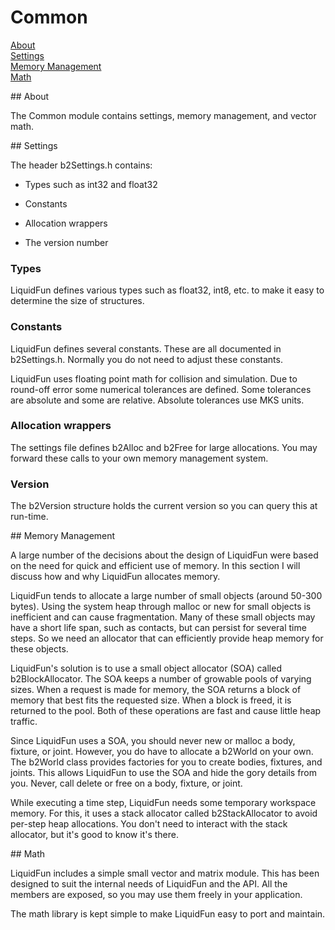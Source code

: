 # Common
[About](#about)<br/>
[Settings](#settings)<br/>
[Memory Management](#mm)<br/>
[Math](#math)

<a name="about">
## About

The Common module contains settings, memory management, and vector math.

<a name="settings">
## Settings

The header b2Settings.h contains:

* Types such as int32 and float32

* Constants

* Allocation wrappers

* The version number

### Types

LiquidFun defines various types such as float32, int8, etc. to make it easy to determine the size of structures.

### Constants

LiquidFun defines several constants. These are all documented in b2Settings.h. Normally you do not need to adjust these constants.

LiquidFun uses floating point math for collision and simulation. Due to round-off error some numerical tolerances are defined. Some tolerances are absolute and some are relative.  Absolute tolerances use MKS units.

### Allocation wrappers

The settings file defines b2Alloc and b2Free for large allocations. You may forward these calls to your own memory management system.

### Version

The b2Version structure holds the current version so you can query this at run-time.

<a name="mm">
## Memory Management

A large number of the decisions about the design of LiquidFun were based on the need for quick and efficient use of memory. In this section I will discuss how and why LiquidFun allocates memory.

LiquidFun tends to allocate a large number of small objects (around 50-300 bytes). Using the system heap through malloc or new for small objects is inefficient and can cause fragmentation. Many of these small objects may have a short life span, such as contacts, but can persist for several time steps. So we need an allocator that can efficiently provide heap memory for these objects.

LiquidFun's solution is to use a small object allocator (SOA) called b2BlockAllocator. The SOA keeps a number of growable pools of varying sizes. When a request is made for memory, the SOA returns a block of memory that best fits the requested size. When a block is freed, it is returned to the pool. Both of these operations are fast and cause little heap traffic.

Since LiquidFun uses a SOA, you should never new or malloc a body, fixture, or joint. However, you do have to allocate a b2World on your own. The b2World class provides factories for you to create bodies, fixtures, and joints. This allows LiquidFun to use the SOA and hide the gory details from you. Never, call delete or free on a body, fixture, or joint.

While executing a time step, LiquidFun needs some temporary workspace memory. For this, it uses a stack allocator called b2StackAllocator to avoid per-step heap allocations. You don't need to interact with the stack allocator, but it's good to know it's there.

<a name="math">
## Math

LiquidFun includes a simple small vector and matrix module. This has been designed to suit the internal needs of LiquidFun and the API. All the members are exposed, so you may use them freely in your application.

The math library is kept simple to make LiquidFun easy to port and maintain.
